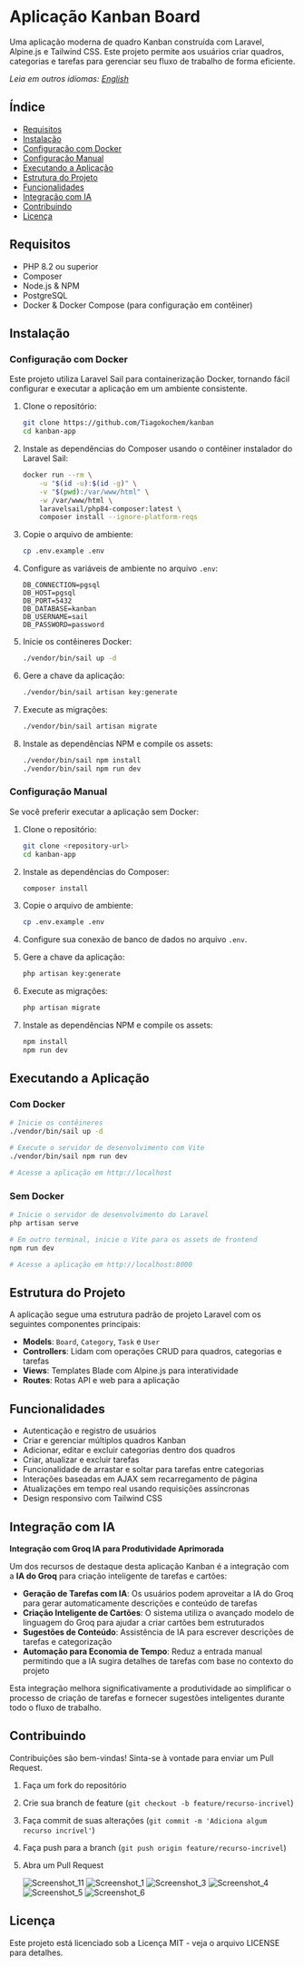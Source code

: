 # Aplicação Kanban Board

Uma aplicação moderna de quadro Kanban construída com Laravel, Alpine.js e Tailwind CSS. Este projeto permite aos usuários criar quadros, categorias e tarefas para gerenciar seu fluxo de trabalho de forma eficiente.

*Leia em outros idiomas: [English](README.md)*

## Índice

- [Requisitos](#requisitos)
- [Instalação](#instalação)
- [Configuração com Docker](#configuração-com-docker)
- [Configuração Manual](#configuração-manual)
- [Executando a Aplicação](#executando-a-aplicação)
- [Estrutura do Projeto](#estrutura-do-projeto)
- [Funcionalidades](#funcionalidades)
- [Integração com IA](#integração-com-ia)
- [Contribuindo](#contribuindo)
- [Licença](#licença)

## Requisitos

- PHP 8.2 ou superior
- Composer
- Node.js & NPM
- PostgreSQL
- Docker & Docker Compose (para configuração em contêiner)

## Instalação

### Configuração com Docker

Este projeto utiliza Laravel Sail para containerização Docker, tornando fácil configurar e executar a aplicação em um ambiente consistente.

1. Clone o repositório:
   ```bash
   git clone https://github.com/Tiagokochem/kanban
   cd kanban-app
   ```

2. Instale as dependências do Composer usando o contêiner instalador do Laravel Sail:
   ```bash
   docker run --rm \
       -u "$(id -u):$(id -g)" \
       -v "$(pwd):/var/www/html" \
       -w /var/www/html \
       laravelsail/php84-composer:latest \
       composer install --ignore-platform-reqs
   ```

3. Copie o arquivo de ambiente:
   ```bash
   cp .env.example .env
   ```

4. Configure as variáveis de ambiente no arquivo `.env`:
   ```
   DB_CONNECTION=pgsql
   DB_HOST=pgsql
   DB_PORT=5432
   DB_DATABASE=kanban
   DB_USERNAME=sail
   DB_PASSWORD=password
   ```

5. Inicie os contêineres Docker:
   ```bash
   ./vendor/bin/sail up -d
   ```

6. Gere a chave da aplicação:
   ```bash
   ./vendor/bin/sail artisan key:generate
   ```

7. Execute as migrações:
   ```bash
   ./vendor/bin/sail artisan migrate
   ```

8. Instale as dependências NPM e compile os assets:
   ```bash
   ./vendor/bin/sail npm install
   ./vendor/bin/sail npm run dev
   ```

### Configuração Manual

Se você preferir executar a aplicação sem Docker:

1. Clone o repositório:
   ```bash
   git clone <repository-url>
   cd kanban-app
   ```

2. Instale as dependências do Composer:
   ```bash
   composer install
   ```

3. Copie o arquivo de ambiente:
   ```bash
   cp .env.example .env
   ```

4. Configure sua conexão de banco de dados no arquivo `.env`.

5. Gere a chave da aplicação:
   ```bash
   php artisan key:generate
   ```

6. Execute as migrações:
   ```bash
   php artisan migrate
   ```

7. Instale as dependências NPM e compile os assets:
   ```bash
   npm install
   npm run dev
   ```

## Executando a Aplicação

### Com Docker

```bash
# Inicie os contêineres
./vendor/bin/sail up -d

# Execute o servidor de desenvolvimento com Vite
./vendor/bin/sail npm run dev

# Acesse a aplicação em http://localhost
```

### Sem Docker

```bash
# Inicie o servidor de desenvolvimento do Laravel
php artisan serve

# Em outro terminal, inicie o Vite para os assets de frontend
npm run dev

# Acesse a aplicação em http://localhost:8000
```

## Estrutura do Projeto

A aplicação segue uma estrutura padrão de projeto Laravel com os seguintes componentes principais:

- **Models**: `Board`, `Category`, `Task` e `User`
- **Controllers**: Lidam com operações CRUD para quadros, categorias e tarefas
- **Views**: Templates Blade com Alpine.js para interatividade
- **Routes**: Rotas API e web para a aplicação

## Funcionalidades

- Autenticação e registro de usuários
- Criar e gerenciar múltiplos quadros Kanban
- Adicionar, editar e excluir categorias dentro dos quadros
- Criar, atualizar e excluir tarefas
- Funcionalidade de arrastar e soltar para tarefas entre categorias
- Interações baseadas em AJAX sem recarregamento de página
- Atualizações em tempo real usando requisições assíncronas
- Design responsivo com Tailwind CSS

## Integração com IA

**Integração com Groq IA para Produtividade Aprimorada**

Um dos recursos de destaque desta aplicação Kanban é a integração com a **IA do Groq** para criação inteligente de tarefas e cartões:

- **Geração de Tarefas com IA**: Os usuários podem aproveitar a IA do Groq para gerar automaticamente descrições e conteúdo de tarefas
- **Criação Inteligente de Cartões**: O sistema utiliza o avançado modelo de linguagem do Groq para ajudar a criar cartões bem estruturados
- **Sugestões de Conteúdo**: Assistência de IA para escrever descrições de tarefas e categorização
- **Automação para Economia de Tempo**: Reduz a entrada manual permitindo que a IA sugira detalhes de tarefas com base no contexto do projeto

Esta integração melhora significativamente a produtividade ao simplificar o processo de criação de tarefas e fornecer sugestões inteligentes durante todo o fluxo de trabalho.

## Contribuindo

Contribuições são bem-vindas! Sinta-se à vontade para enviar um Pull Request.

1. Faça um fork do repositório
2. Crie sua branch de feature (`git checkout -b feature/recurso-incrivel`)
3. Faça commit de suas alterações (`git commit -m 'Adiciona algum recurso incrível'`)
4. Faça push para a branch (`git push origin feature/recurso-incrivel`)
5. Abra um Pull Request

   ![Screenshot_11](https://github.com/user-attachments/assets/936168f1-b1c0-411f-9d9f-95f5addd6622)
   ![Screenshot_1](https://github.com/user-attachments/assets/ec2eda28-d80d-4352-86b9-48ce75d4eaa7)
   ![Screenshot_3](https://github.com/user-attachments/assets/97d17d70-6255-4c25-bb75-4b893edcded6)
   ![Screenshot_4](https://github.com/user-attachments/assets/b147cc6f-6c58-4e0a-a2ef-996010d8e913)
   ![Screenshot_5](https://github.com/user-attachments/assets/0e9ae4ca-f69a-4a9f-b63c-05cf42ec2245)
![Screenshot_6](https://github.com/user-attachments/assets/03abfff7-d8fb-46da-860a-527a0484346d)

## Licença

Este projeto está licenciado sob a Licença MIT - veja o arquivo LICENSE para detalhes. 
